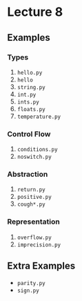 # Lecture 8

## Examples

### Types 

1. `hello.py`
1. `hello`
1. `string.py`
1. `int.py`
1. `ints.py`
1. `floats.py`
1. `temperature.py`

### Control Flow

1. `conditions.py`
1. `noswitch.py`

### Abstraction

1. `return.py`
1. `positive.py`
1. `cough*.py`

### Representation

1. `overflow.py`
1. `imprecision.py`

## Extra Examples

- `parity.py`
- `sign.py`

